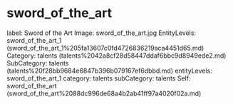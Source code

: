 # sword_of_the_art

label: Sword of the Art
Image: sword_of_the_art.jpg
EntityLevels: sword_of_the_art_1 (sword_of_the_art_1%205fa13607c0fd4726836219aca4451d65.md)
Category: talents (talents%2042a8cf28d58447ddaf6bbc9d8949ede2.md)
SubCategory: talents (talents%20f28bb9684e6847b396b079167ef6dbbd.md)
entityLevels: sword_of_the_art_1
category: talents
subCategory: talents
Self: sword_of_the_art (sword_of_the_art%2088dc996de68a4b2ab41ff97a4020f02a.md)

[](Untitled%205c689591beb04223842d0772d389c275.md)
